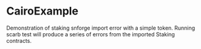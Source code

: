 # CairoExample
Demonstration of staking snforge import error with a simple token.
Running scarb test will produce a series of errors from the imported Staking contracts.
